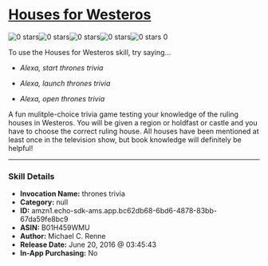 # [Houses for Westeros](http://alexa.amazon.com/#skills/amzn1.echo-sdk-ams.app.bc62db68-6bd6-4878-83bb-67da59fe8bc9)
![0 stars](../../images/ic_star_border_black_18dp_1x.png)![0 stars](../../images/ic_star_border_black_18dp_1x.png)![0 stars](../../images/ic_star_border_black_18dp_1x.png)![0 stars](../../images/ic_star_border_black_18dp_1x.png)![0 stars](../../images/ic_star_border_black_18dp_1x.png) 0

To use the Houses for Westeros skill, try saying...

* *Alexa, start thrones trivia*

* *Alexa, launch thrones trivia*

* *Alexa, open thrones trivia*

A fun mulitple-choice trivia game testing your knowledge of the ruling houses in Westeros. You will be given a region or holdfast or castle and you have to choose the correct ruling house. All houses have been mentioned at least once in the television show, but book knowledge will definitely be helpful!

***

### Skill Details

* **Invocation Name:** thrones trivia
* **Category:** null
* **ID:** amzn1.echo-sdk-ams.app.bc62db68-6bd6-4878-83bb-67da59fe8bc9
* **ASIN:** B01H459WMU
* **Author:** Michael C. Renne
* **Release Date:** June 20, 2016 @ 03:45:43
* **In-App Purchasing:** No
